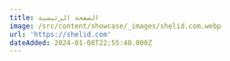 ```yaml
---
title: الصفحة الرئيسية
image: /src/content/showcase/_images/shelid.com.webp
url: 'https://shelid.com'
dateAdded: 2024-01-08T22:55:40.000Z
---
```


